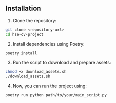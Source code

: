 ## Installation

1. Clone the repository:
```bash
git clone <repository-url>
cd hse-cv-project
```

2. Install dependencies using Poetry:
```bash
poetry install
```

3. Run the script to download and prepare assets:
```bash
chmod +x download_assets.sh
./download_assets.sh
```

4. Now, you can run the project using:
```bash
poetry run python path/to/your/main_script.py
```